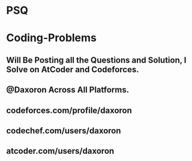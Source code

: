 # PSQ
# Coding-Problems
## Will Be Posting all the Questions and Solution, I Solve on AtCoder and Codeforces.
## @Daxoron Across All Platforms.
## codeforces.com/profile/daxoron
## codechef.com/users/daxoron
## atcoder.com/users/daxoron